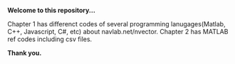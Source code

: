 **Welcome to this repository...**

Chapter 1 has differenct codes of several programming lanugages(Matlab, C++, Javascript, C#, etc) about navlab.net/nvector.
Chapter 2 has MATLAB ref codes including csv files.

**Thank you.**
